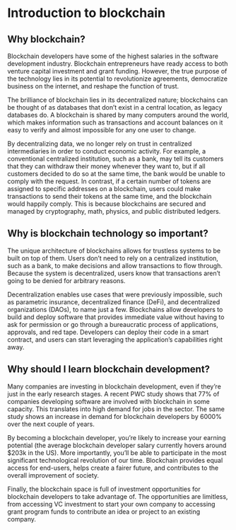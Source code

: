 # Introduction to blockchain
## Why blockchain?
Blockchain developers have some of the highest salaries in the software development industry. Blockchain entrepreneurs have ready access to both venture capital investment and grant funding. However, the true purpose of the technology lies in its potential to revolutionize agreements, democratize business on the internet, and reshape the function of trust.

The brilliance of blockchain lies in its decentralized nature; blockchains can be thought of as databases that don’t exist in a central location, as legacy databases do. A blockchain is shared by many computers around the world, which makes information such as transactions and account balances on it easy to verify and almost impossible for any one user to change.

By decentralizing data, we no longer rely on trust in centralized intermediaries in order to conduct economic activity. For example, a conventional centralized institution, such as a bank, may tell its customers that they can withdraw their money whenever they want to, but if all customers decided to do so at the same time, the bank would be unable to comply with the request. In contrast, if a certain number of tokens are assigned to specific addresses on a blockchain, users could make transactions to send their tokens at the same time, and the blockchain would happily comply. This is because blockchains are secured and managed by cryptography, math, physics, and public distributed ledgers.

## Why is blockchain technology so important?
The unique architecture of blockchains allows for trustless systems to be built on top of them. Users don’t need to rely on a centralized institution, such as a bank, to make decisions and allow transactions to flow through. Because the system is decentralized, users know that transactions aren’t going to be denied for arbitrary reasons.

Decentralization enables use cases that were previously impossible, such as parametric insurance, decentralized finance (DeFi), and decentralized organizations (DAOs), to name just a few. Blockchains allow developers to build and deploy software that provides immediate value without having to ask for permission or go through a bureaucratic process of applications, approvals, and red tape. Developers can deploy their code in a smart contract, and users can start leveraging the application’s capabilities right away.

## Why should I learn blockchain development?
Many companies are investing in blockchain development, even if they’re just in the early research stages. A recent PWC study shows that 77% of companies developing software are involved with blockchain in some capacity. This translates into high demand for jobs in the sector. The same study shows an increase in demand for blockchain developers by 6000% over the next couple of years.

By becoming a blockchain developer, you’re likely to increase your earning potential (the average blockchain developer salary currently hovers around $203k in the US). More importantly, you’ll be able to participate in the most significant technological revolution of our time. Blockchain provides equal access for end-users, helps create a fairer future, and contributes to the overall improvement of society.

Finally, the blockchain space is full of investment opportunities for blockchain developers to take advantage of. The opportunities are limitless, from accessing VC investment to start your own company to accessing grant program funds to contribute an idea or project to an existing company.